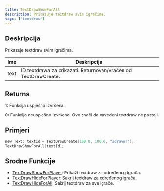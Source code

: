```yaml
---
title: TextDrawShowForAll
description: Prikazuje textdraw svim igračima.
tags: ["textdraw"]
---
```


## Deskripcija

Prikazuje textdraw svim igračima.

| Ime  | Deskripcija                                                     |
| ---- | --------------------------------------------------------------- |
| text | ID textdrawa za prikazati. Returnovan/vraćen od TextDrawCreate. |

## Returns

1: Funkcija uspješno izvršena.

0: Funkcija neuspješno izvršena. Ovo znači da navedeni textdraw ne postoji.

## Primjeri

```c
new Text: textId = TextDrawCreate(100.0, 100.0, "Zdravo!");
TextDrawShowForAll(textId);
```

## Srodne Funkcije

- [TextDrawShowForPlayer](TextDrawShowForPlayer): Prikaži textdraw za određenog igrača.
- [TextDrawHideForPlayer](TextDrawHideForPlayer): Sakrij textdraw za određenog igrača.
- [TextDrawHideForAll](TextDrawHideForAll): Sakrij textdraw za sve igrače.
